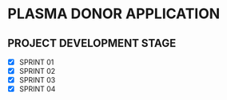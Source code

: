 # PLASMA DONOR APPLICATION

## PROJECT DEVELOPMENT STAGE
- [x] SPRINT 01
- [x] SPRINT 02
- [x] SPRINT 03
- [x] SPRINT 04